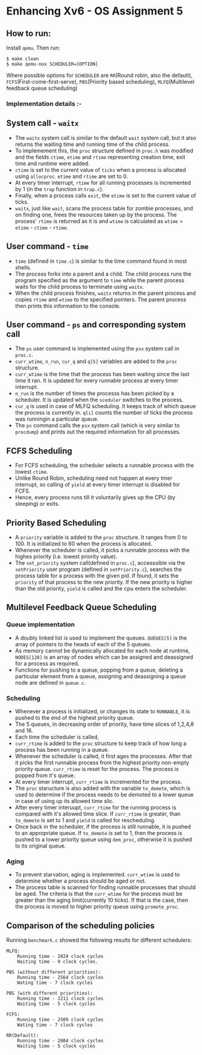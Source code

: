# Enhancing Xv6 - OS Assignment 5

## How to run:

Install `qemu`. Then run:
```shell
$ make clean
$ make qemu-nox SCHEDULER=[OPTION] 
```
Where possible options for `SCHEDULER` are `RR`(Round robin, also the default), `FCFS`(First-come-first-serve), `PBS`(Priority based scheduling), `MLFQ`(Multilevel feedback queue scheduling)

### Implementation details :-

## System call - `waitx`
- The `waitx` system call is similar to the default `wait` system call, but it also returns the waiting time and running time of the child process. 
- To implemement this, the `proc` structure defined in `proc.h` was modified and the fields `ctime`, `etime` and `rtime` representing creation time, exit time and runtime were added.
- `ctime` is set to the current value of `ticks` when a process is allocated using `allocproc`. `etime` and `rtime` are set to 0.
- At every timer interrupt, `rtime` for all running processes is incremented by 1 (in the `trap` function in `trap.c`).
- Finally, when a process calls `exit`, the `etime` is set to the current value of ticks.
- `waitx`, just like `wait`, scans the process table for zombie processes, and on finding one, frees the resources taken up by the process. The process' `rtime` is returned as it is and `wtime` is calculated as `wtime` = `etime` - `ctime` - `rtime`.

## User command - `time`
- `time` (defined in `time.c`) is similar to the time command found in most shells.
- The process forks into a parent and a child. The child process runs the program specified as the argument to `time` while the parent process waits for the child process to terminate using `waitx`. 
- When the child process finishes, `waitx` returns in the parent process and copies `rtime` and `wtime` to the specified pointers. The parent process then prints this information to the console.

## User command - `ps` and corresponding system call
- The `ps` user command is implemented using the `psx` system call in `proc.c`.
- `curr_wtime`, `n_run`, `cur_q` and `q[5]` variables are added to the `proc` structure.
- `curr_wtime` is the time that the process has been waiting since the last time it ran. It is updated for every runnable process at every timer interrupt.
- `n_run` is the number of times the processs has been picked by a scheduler. It is updated when the `sceduler` switches to the process.
- `cur_q` is used in case of MLFQ scheduling. It keeps track of which queue the process is currently in. `q[i]` counts the number of ticks the process was runningin a particular queue. 
- The `ps` command calls the `psx` system call (which is very similar to `procdump`) and prints out the required information for all processes.

## FCFS Scheduling
- For FCFS scheduling, the scheduler selects a runnable process with the lowest `ctime`.
- Unlike Round Robin, scheduling need not happen at every tmer interrupt, so calling of `yield` at every timer interrupt is disabled for FCFS.
- Hence, every process runs till it voluntarily gives up the CPU (by sleeping) or exits.

## Priority Based Scheduling
- A `priority` variable is added to the `proc` structure. It ranges from 0 to 100. It is initialized to 60 when the process is allocated.
- Whenever the scheduler is called, it picks a runnable process with the highes priority (i.e. lowest priority value).
- The `set_priority` system call(defined in `proc.c`), accesssible via the `setPriority` user program (defined in `setPriority.c`), searches the process table for a process with the given pid. If found, it sets the `priority` of that process to the new priority. If the new priority is higher than the old priority, `yield` is called and the cpu enters the scheduler. 


## Multilevel Feedback Queue Scheduling

### Queue implementation
- A doubly linked list is used to implement the queues. `QUEUES[5]` is the array of pointers to the heads of each of the 5 queues.
- As memory cannot be dynamically allocated for each node at runtime, `NODES[128]` is an array of nodes which can be assigned and deassigned for a process as required. 
- Functions for pushing to a queue, popping from a queue, deleting a particular element from a queue, assigning and deassigning a queue node are defined in `queue.c`.

### Scheduling
- Whenever a process is initialized, or changes its state to `RUNNABLE`, it is pushed to the end of the highest priority queue.
- The 5 queues, in decreasing order of priority, have time slices of 1,2,4,8 and 16. 
- Each time the scheduler is called, 
- `curr_rtime` is added to the `proc` structure to keep track of how long a process has been running in a queue.
- Whenever the scheduler is called, it first ages the processes. After that it picks the first runnable process from the highest priority non-empty priority queue. `curr_rtime` is reset for the process. The process is popped from it's queue.
- At every timer interrupt, `curr_rtime` is incremented for the process.
- The `proc` staructure is also added with the variable `to_demote`, which is used to determine if the process needs to be demoted to a lower queue in case of using up its allowed time slic.
- After every timer interuupt, `curr_rtime` for the running process is compared with it's allowed time slice. If `curr_rtime` is greater, than `to_demote` is set to 1 and `yield` is called for rescheduling.
- Once back in the scheduler, if the process is still runnable, it is pushed to an appropriate queue. If `to_demote` is set to 1, then the process is pushed to a lower priority queue using `dem_proc`, otherwise it is pushed to its original queue.

### Aging
- To prevent starvation, aging is implemented. `curr_wtime` is used to determine whether a process should be aged or not.
- The process table is scanned for finding runnable processes that should be aged. The criteria is that the `curr_wtime` for the process must be greater than the aging limit(currently 10 ticks). If that is the case, then the process is moved to higher priority queue using `promote_proc`.

## Comparison of the scheduling policies

Running `benchmark.c` showed the following results for different schedulers:

    MLFQ:
        Running time - 2024 clock cycles
        Waiting time - 9 clock cycles.

    PBS (without different priorities):
        Running time - 2564 clock cycles
        Wating time - 7 clock cycles

    PBS (with different priorities):
        Running time - 2211 clock cycles
        Waiting time - 5 clock cycles

    FCFS:
        Running time - 2509 clock cycles
        Wating time - 7 clock cycles

    RR(Default):
        Running time - 2004 clock cycles
        Waiting time - 5 clock cycles

